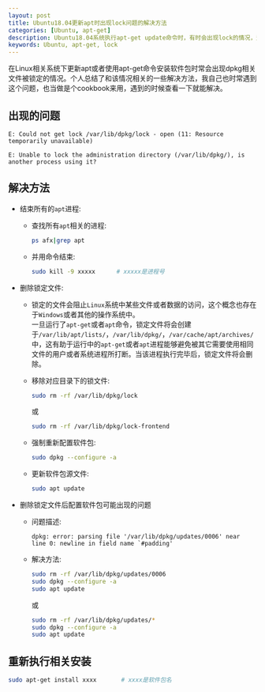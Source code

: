 ```yaml
---
layout: post
title: Ubuntu18.04更新apt时出现lock问题的解决方法
categories: [Ubuntu, apt-get]
description: Ubuntu18.04系统执行apt-get update命令时，有时会出现lock的情况，这种情况下需要对lock文件进行处理
keywords: Ubuntu, apt-get, lock
---
```


在Linux相关系统下更新apt或者使用apt-get命令安装软件包时常会出现dpkg相关文件被锁定的情况。个人总结了和该情况相关的一些解决方法，我自己也时常遇到这个问题，也当做是个cookbook来用，遇到的时候查看一下就能解决。

## 出现的问题
```
E: Could not get lock /var/lib/dpkg/lock - open (11: Resource temporarily unavailable)

E: Unable to lock the administration directory (/var/lib/dpkg/), is another process using it?
```

## 解决方法

- 结束所有的``apt``进程:  
    - 查找所有``apt``相关的进程:
        ```bash
        ps afx|grep apt
        ```
    - 并用命令结束:
        ```bash
        sudo kill -9 xxxxx      # xxxxx是进程号
        ```

- 删除锁定文件:

    - 锁定的文件会阻止``Linux``系统中某些文件或者数据的访问，这个概念也存在于``Windows``或者其他的操作系统中。  
    一旦运行了``apt-get``或者``apt``命令，锁定文件将会创建于``/var/lib/apt/lists/``，``/var/lib/dpkg/``，``/var/cache/apt/archives/``中，这有助于运行中的``apt-get``或者``apt``进程能够避免被其它需要使用相同文件的用户或者系统进程所打断。当该进程执行完毕后，锁定文件将会删除。

    - 移除对应目录下的锁文件:
        ```bash
        sudo rm -rf /var/lib/dpkg/lock
        ```
        或
        ```bash
        sudo rm -rf /var/lib/dpkg/lock-frontend
        ```

    - 强制重新配置软件包:
        ```bash
        sudo dpkg --configure -a
        ```

    - 更新软件包源文件:
        ```bash
        sudo apt update
        ```
    
- 删除锁定文件后配置软件包可能出现的问题

    - 问题描述:
        ```
        dpkg: error: parsing file '/var/lib/dpkg/updates/0006' near line 0: newline in field name `#padding'
        ```

    - 解决方法:
        ```bash
        sudo rm -rf /var/lib/dpkg/updates/0006
        sudo dpkg --configure -a
        sudo apt update
        ```
        或
        ```bash
        sudo rm -rf /var/lib/dpkg/updates/*
        sudo dpkg --configure -a
        sudo apt update
        ```

## 重新执行相关安装

```bash
sudo apt-get install xxxx       # xxxx是软件包名
```
